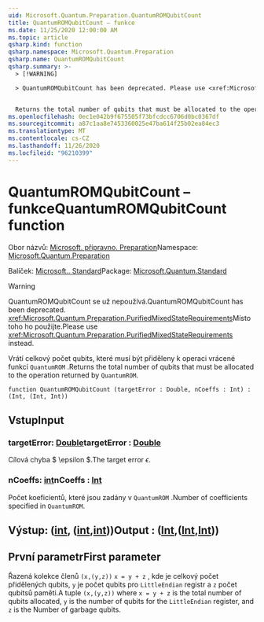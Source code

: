 ```yaml
---
uid: Microsoft.Quantum.Preparation.QuantumROMQubitCount
title: QuantumROMQubitCount – funkce
ms.date: 11/25/2020 12:00:00 AM
ms.topic: article
qsharp.kind: function
qsharp.namespace: Microsoft.Quantum.Preparation
qsharp.name: QuantumROMQubitCount
qsharp.summary: >-
  > [!WARNING]

  > QuantumROMQubitCount has been deprecated. Please use <xref:Microsoft.Quantum.Preparation.PurifiedMixedStateRequirements> instead.


  Returns the total number of qubits that must be allocated to the operation returned by `QuantumROM`.
ms.openlocfilehash: 0ec1e042b9f675505f73bfcdcc6706d0bc0367df
ms.sourcegitcommit: a87c1aa8e7453360025e47ba614f25b02ea84ec3
ms.translationtype: MT
ms.contentlocale: cs-CZ
ms.lasthandoff: 11/26/2020
ms.locfileid: "96210399"
---
```

# <a name="quantumromqubitcount-function"></a><span data-ttu-id="ec762-102">QuantumROMQubitCount – funkce</span><span class="sxs-lookup"><span data-stu-id="ec762-102">QuantumROMQubitCount function</span></span>

<span data-ttu-id="ec762-103">Obor názvů: [Microsoft. přípravno. Preparation](xref:Microsoft.Quantum.Preparation)</span><span class="sxs-lookup"><span data-stu-id="ec762-103">Namespace: [Microsoft.Quantum.Preparation](xref:Microsoft.Quantum.Preparation)</span></span>

<span data-ttu-id="ec762-104">Balíček: [Microsoft.. Standard](https://nuget.org/packages/Microsoft.Quantum.Standard)</span><span class="sxs-lookup"><span data-stu-id="ec762-104">Package: [Microsoft.Quantum.Standard](https://nuget.org/packages/Microsoft.Quantum.Standard)</span></span>


> [!WARNING]
> <span data-ttu-id="ec762-105">QuantumROMQubitCount se už nepoužívá.</span><span class="sxs-lookup"><span data-stu-id="ec762-105">QuantumROMQubitCount has been deprecated.</span></span> <span data-ttu-id="ec762-106"><xref:Microsoft.Quantum.Preparation.PurifiedMixedStateRequirements>Místo toho ho použijte.</span><span class="sxs-lookup"><span data-stu-id="ec762-106">Please use <xref:Microsoft.Quantum.Preparation.PurifiedMixedStateRequirements> instead.</span></span>

<span data-ttu-id="ec762-107">Vrátí celkový počet qubits, které musí být přiděleny k operaci vrácené funkcí `QuantumROM` .</span><span class="sxs-lookup"><span data-stu-id="ec762-107">Returns the total number of qubits that must be allocated to the operation returned by `QuantumROM`.</span></span>

```qsharp
function QuantumROMQubitCount (targetError : Double, nCoeffs : Int) : (Int, (Int, Int))
```


## <a name="input"></a><span data-ttu-id="ec762-108">Vstup</span><span class="sxs-lookup"><span data-stu-id="ec762-108">Input</span></span>

### <a name="targeterror--double"></a><span data-ttu-id="ec762-109">targetError: [Double](xref:microsoft.quantum.lang-ref.double)</span><span class="sxs-lookup"><span data-stu-id="ec762-109">targetError : [Double](xref:microsoft.quantum.lang-ref.double)</span></span>

<span data-ttu-id="ec762-110">Cílová chyba $ \epsilon $.</span><span class="sxs-lookup"><span data-stu-id="ec762-110">The target error $\epsilon$.</span></span>


### <a name="ncoeffs--int"></a><span data-ttu-id="ec762-111">nCoeffs: [int](xref:microsoft.quantum.lang-ref.int)</span><span class="sxs-lookup"><span data-stu-id="ec762-111">nCoeffs : [Int](xref:microsoft.quantum.lang-ref.int)</span></span>

<span data-ttu-id="ec762-112">Počet koeficientů, které jsou zadány v `QuantumROM` .</span><span class="sxs-lookup"><span data-stu-id="ec762-112">Number of coefficients specified in `QuantumROM`.</span></span>



## <a name="output--intintint"></a><span data-ttu-id="ec762-113">Výstup: ([int](xref:microsoft.quantum.lang-ref.int), ([int](xref:microsoft.quantum.lang-ref.int),[int](xref:microsoft.quantum.lang-ref.int)))</span><span class="sxs-lookup"><span data-stu-id="ec762-113">Output : ([Int](xref:microsoft.quantum.lang-ref.int),([Int](xref:microsoft.quantum.lang-ref.int),[Int](xref:microsoft.quantum.lang-ref.int)))</span></span>

## <a name="first-parameter"></a><span data-ttu-id="ec762-114">První parametr</span><span class="sxs-lookup"><span data-stu-id="ec762-114">First parameter</span></span>

<span data-ttu-id="ec762-115">Řazená kolekce členů `(x,(y,z))` `x = y + z` , kde je celkový počet přidělených qubits, `y` je počet qubits pro `LittleEndian` registr a `z` počet qubitsů paměti.</span><span class="sxs-lookup"><span data-stu-id="ec762-115">A tuple `(x,(y,z))` where `x = y + z` is the total number of qubits allocated, `y` is the number of qubits for the `LittleEndian` register, and `z` is the Number of garbage qubits.</span></span>